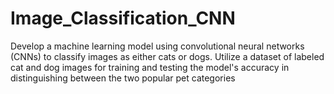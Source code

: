 # Image_Classification_CNN
Develop a machine learning model using convolutional neural networks (CNNs) to classify images as either cats or dogs. Utilize a dataset of labeled cat and dog images for training and testing the model's accuracy in distinguishing between the two popular pet categories
